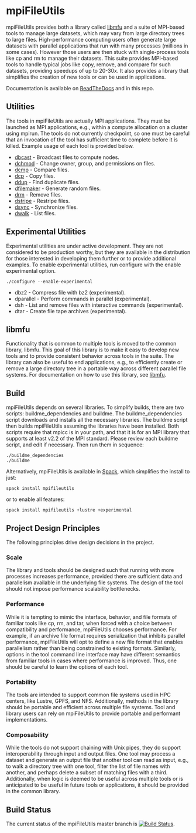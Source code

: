 # mpiFileUtils
mpiFileUtils provides both a library called [libmfu](src/common/README.md) and a suite of MPI-based tools to manage large datasets, which may vary from large directory trees to large files. High-performance computing users often generate large datasets with parallel applications that run with many processes (millions in some cases). However those users are then stuck with single-process tools like cp and rm to manage their datasets. This suite provides MPI-based tools to handle typical jobs like copy, remove, and compare for such datasets, providing speedups of up to 20-30x.  It also provides a library that simplifies the creation of new tools or can be used in applications.

Documentation is available on [ReadTheDocs](http://mpifileutils.readthedocs.io) and in this repo.

## Utilities
The tools in mpiFileUtils are actually MPI applications.
They must be launched as MPI applications, e.g., within a compute allocation on a cluster using mpirun.
The tools do not currently checkpoint,
so one must be careful that an invocation of the tool has sufficient time to complete before it is killed.
Example usage of each tool is provided below.

 - [dbcast](doc/rst/dbcast.1.rst) - Broadcast files to compute nodes.
 - [dchmod](doc/rst/dchmod.1.rst) - Change owner, group, and permissions on files.
 - [dcmp](doc/rst/dcmp.1.rst) - Compare files.
 - [dcp](doc/rst/dcp.1.rst) - Copy files.
 - [ddup](doc/rst/ddup.1.rst) - Find duplicate files.
 - [dfilemaker](doc/rst/dfilemaker.1.rst) - Generate random files.
 - [drm](doc/rst/drm.1.rst) - Remove files.
 - [dstripe](doc/rst/dstripe.1.rst) - Restripe files.
 - [dsync](doc/rst/dsync.1.rst) - Synchronize files.
 - [dwalk](doc/rst/dwalk.1.rst) - List files.

## Experimental Utilities
Experimental utilities are under active development.
They are not considered to be production worthy, but they are available in the distribution
for those interested in developing them further or to provide additional examples.
To enable experimental utilities, run configure with the enable experimental option.

    ./configure --enable-experimental

 - dbz2 - Compress file with bz2 (experimental).
 - dparallel - Perform commands in parallel (experimental).
 - dsh - List and remove files with interactive commands (experimental).
 - dtar - Create file tape archives (experimental).

## libmfu
Functionality that is common to multiple tools is moved to the common library, libmfu.
This goal of this library is to make it easy to develop new tools and to provide consistent behavior across tools in the suite.
The library can also be useful to end applications, e.g.,
to efficiently create or remove a large directory tree in a portable way across different parallel file systems.
For documentation on how to use this library, see [libmfu](src/common/README.md).

## Build
mpiFileUtils depends on several libraries.  To simplify builds, there are two scripts: buildme\_dependencies and buildme.  The buildme\_dependencies script downloads and installs all the necessary libraries.  The buildme script then builds mpiFileUtils assuming the libraries have been installed.  Both scripts require that mpicc is in your path, and that it is for an MPI library that supports at least v2.2 of the MPI standard.  Please review each buildme script, and edit if necessary.  Then run them in sequence:

    ./buildme_dependencies
    ./buildme

Alternatively, mpiFileUtils is available in [Spack](https://spack.io/), which simplifies the install to just:

    spack install mpifileutils

or to enable all features:

    spack install mpifileutils +lustre +experimental

## Project Design Principles
The following principles drive design decisions in the project.

### Scale
The library and tools should be designed such that running with more processes increases performance,
provided there are sufficient data and parallelism available in the underlying file systems.
The design of the tool should not impose performance scalability bottlenecks.

### Performance
While it is tempting to mimic the interface, behavior, and file formats of familiar tools like cp, rm, and tar,
when forced with a choice between compatibility and performance, mpiFileUtils chooses performance.
For example, if an archive file format requires serialization that inhibits parallel performance,
mpiFileUtils will opt to define a new file format that enables parallelism rather than being constrained to existing formats.
Similarly, options in the tool command line interface may have different semantics from familiar tools
in cases where performance is improved.
Thus, one should be careful to learn the options of each tool.

### Portability
The tools are intended to support common file systems used in HPC centers, like Lustre, GPFS, and NFS.
Additionally, methods in the library should be portable and efficient across multiple file systems.
Tool and library users can rely on mpiFileUtils to provide portable and performant implementations.

### Composability
While the tools do not support chaining with Unix pipes,
they do support interoperability through input and output files.
One tool may process a dataset and generate an output file that another tool can read as input,
e.g., to walk a directory tree with one tool, filter the list of file names with another, and perhaps delete a subset of matching files with a third.
Additionally, when logic is deemed to be useful across multiple tools or is anticipated to be useful in future tools or applications,
it should be provided in the common library.

## Build Status
The current status of the mpiFileUtils master branch is [![Build Status](https://travis-ci.org/hpc/mpifileutils.png?branch=master)](https://travis-ci.org/hpc/mpifileutils).

